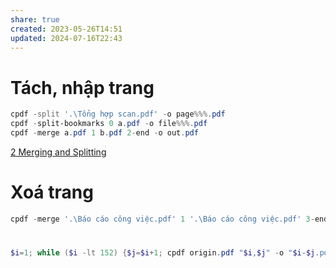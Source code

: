 ```yaml
---
share: true
created: 2023-05-26T14:51
updated: 2024-07-16T22:43
---
```

# Tách, nhập trang
```PowerShell
cpdf -split '.\Tổng hợp scan.pdf' -o page%%%.pdf
cpdf -split-bookmarks 0 a.pdf -o file%%%.pdf
cpdf -merge a.pdf 1 b.pdf 2-end -o out.pdf
```

[2 Merging and Splitting](https://www.coherentpdf.com/cpdfmanual/cpdfmanualch2.html)

# Xoá trang
```PowerShell
cpdf -merge '.\Báo cáo công việc.pdf' 1 '.\Báo cáo công việc.pdf' 3-end -o '.\Báo cáo công việc.pdf'
```

# 
```PowerShell
$i=1; while ($i -lt 152) {$j=$i+1; cpdf origin.pdf "$i,$j" -o "$i-$j.pdf"; $i=$i+2} 
```